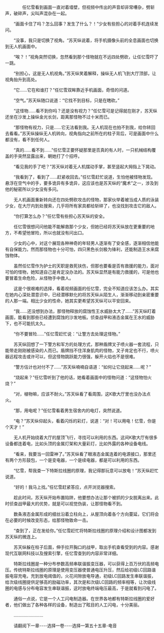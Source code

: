 <div class="read-content j_readContent" id="">
                <p>　　　　任忆雪看到画面一直对着墙壁，但视频中传出的声音却非常嘈杂，劈斩声，破碎声，尖叫声混杂在一起。<p>　　“画面卡住了吗？怎么回事？发生了什么？！”少女有些担心的对着手机连续发问。<p>　　“没事，我只是切换了视角。“苏天纵说着，将手机摄像头前的全息画面也切换到无人机画面中。<p>　　“唉？！”视角突然切换，忽然看到那个怪物就在不远四处劈砍，让任忆雪吓了一跳。<p>　　“别担心，这是无人机视角。”苏天纵笑着解释，操纵无人机飞到大厅顶部，让视角抬升到高处。<p>　　“它……它在和谁打？”任忆雪双眸靠近手机画面，奇怪的问道。<p>　　“空气。”苏天纵随口说道：“它找不到目标，只是在瞎砍。”<p>　　“这怪物……看不到你吗？还是没有视力？”任忆雪可是记得就在刚才，苏天纵还坐在沙发上操纵金光长剑，距离那怪物不过十米而已。<p>　　“那怪物有视力，只是……它无法看到我。无人机现在也拍不到我，给你转回去看看。”苏天纵操纵无人机转向，视角指向之前所在的柱子背后，可是画面中什么都没有，看不到任何人。<p>　　“真的……看不到……”任忆雪正要怀疑那里是否真的有人时，一只机械结构覆盖的手突然显露出来，朝她打了个招呼。<p>　　“看见我的手了吧？”苏天纵对着无人机摆动手掌，甚至竖起大拇指上下晃动。<p>　　“我看到了，看到了……赶紧收回去。”任忆雪赶忙说道，生怕他被怪物发现。悬浮在空气中的手，要多诡异有多诡异，这应该也是苏天纵的“魔术”之一，涉及到他的秘密所以少女没有多问。<p>　　无人机画面重新转向还在四处劈砍攻击的怪物，那家伙举着被当成人质的泳装少女，在大厅内到处搜索，几乎将所有家具都给斩碎了，也没找到攻击它的敌人。<p>　　“你打算怎么办？”任忆雪有些担心苏天纵的安全。<p>　　任忆雪很想问问他能不能解救那个少女，但她已经将苏天纵放在更重要的地方，不希望他冒险，所以也就没有问出口。<p>　　少女的心中，对这个展现各种神奇的年轻男人逐渐有了安全感，逐渐相信他能有自保能力。然而那怪物也十分可怕，四只黑色长剑极为锋利，还能制造王水来腐蚀物体。<p>　　虽然任忆雪作为护士的天职是救死扶伤，但那也要看是否有救援的能力，面对可怕的怪物，她知道自己是肯定没办法的。苏天纵显然是有能力救援的，可是他也要冒着生命危险，从怪物手中救人。<p>　　这是个很艰难的选择，看着视频画面的任忆雪，完全不知道应该怎么办。其实在她内心深处潜意识中，已经潜移默化的将苏天纵从陌生人，渐渐移动到亲密重要的人那一端。相比少女的性命，她其实更希望苏天纵可以平安回来。<p>　　“我……还没想到办法，那怪物释放的腐蚀性王水威胁太大了……”苏天纵盯着画面，能看到那些已经遭到腐蚀的沙发地板。侦查战甲和液态金属在王水的威胁下，也不可能抗太久。<p>　　“你不要冒险……”任忆雪赶忙说：“让警方去处理这怪物。”<p>　　苏天纵回想了一下警方和军方的处理方式，那种盾牌叉子喷火器一套流程，只能带走刚刚被感染的人而已。盾牌挡不住浑身肌肉的怪物，叉子肯定也不行，喷火器远程攻击或许可以，但这怪物跳跃能力很强，躲开火焰也不是很难。<p>　　“警方估计也对付不了……”苏天纵喃喃自语道：“如何让它烧起来……呢？”<p>　　“烧起来？”任忆雪听到了他的话，她看着画面中的怪物问道：“这怪物怕火烧？”<p>　　“对，植物嘛，应该不耐火。”苏天纵看了看周围，这K歌大厅里也没办法点火。<p>　　“那，用电呢？”任忆雪看着男生宿舍内的电灯，突然说道。<p>　　“电？”苏天纵仰起头，看着闪烁的彩灯，说道：“对！可以用电！忆雪，你是个天才！”<p>　　无人机开始绕着大厅的屋顶飞行，寻找可以利用的东西。这间K歌大厅有很多设备都连着电，比如头顶的金属灯架和大量彩灯，比如外露的各种设备电线。<p>　　“看来，我要当一回雷神了。”苏天纵看了眼液态金属连着的电源接口，那里还有两个方形鼓包，一个是变电器，一个是续电器，都是可以利用的东西。<p>　　“忆雪，帮我查一下特斯拉线圈的原理，我记得那玩意可以放电！”苏天纵赶忙说道。<p>　　“好的！我马上找。”任忆雪赶紧答应，点开浏览器搜索。<p>　　趁此时间，苏天纵开始布置陷阱，他要想办法让那个被抓的少女脱离出来。此时侦查战甲最大的优势，就是可以视觉伪装，让那怪物看不到。<p>　　数条液态金属形成的细丝沿着立柱向上，从屋顶向着各个方向蔓延，它们将会在必要的时候改变形态，给那怪物致命一击。<p>　　“查到了，正在发给你。”任忆雪赶忙将特斯拉线圈的原理介绍和设计图都发到苏天纵的微连上。<p>　　苏天纵躲在柱子后面，伸手拉开胸口的战甲，取出手机查看受到的内容。感谢现代互联网科技以及搜索引擎，任忆雪查到的内容非常详细。<p>　　特斯拉线圈是一种分布参数高频串联谐振变压器，可以获得上百万伏的高频电压。传统特斯拉线圈的原理是使用变压器使普通电压升压，然后给初级LC回路谐振电容充电，充到放电阈值的，火花间隙放电导通，初级LC回路发生串联谐振，给次级线圈提供足够高的励磁功率，其次是和次级LC回路的频率相等，让次级线圈的电感与分布电容发生串联谐振，这时放电终端电压最高，于是就看到闪电了。<p>　　通俗一点说，它是一个人工闪电制造器。在世界各地都有特斯拉线圈的爱好者，他们做出了各种各样的设备，制造出了眩目的人工闪电，十分美丽。<p>　　……………………<p>　　请翻阅下一章----选择一卷----选择一第五十五章-电音<p> 
            </div>